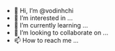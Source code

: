 - 👋 Hi, I’m @vodinhchi
- 👀 I’m interested in ...
- 🌱 I’m currently learning ...
- 💞️ I’m looking to collaborate on ...
- 📫 How to reach me ...

<!---
vodinhchi/vodinhchi is a ✨ special ✨ repository because its `README.md` (this file) appears on your GitHub profile.
You can click the Preview link to take a look at your changes.
--->
